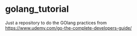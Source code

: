 # golang_tutorial

Just a repository to do the GOlang practices from https://www.udemy.com/go-the-complete-developers-guide/
